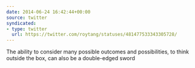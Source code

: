 ```yaml
---
date: 2014-06-24 16:42:44+00:00
source: twitter
syndicated:
- type: twitter
  url: https://twitter.com/roytang/statuses/481477533343305728/
---
```


The ability to consider many possible outcomes and possibilities, to think outside the box, can also be a double-edged sword